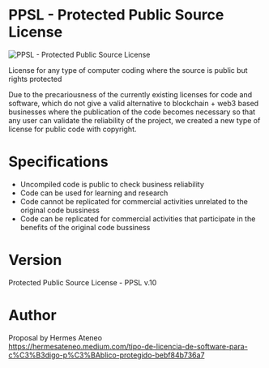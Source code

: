 # PPSL - Protected Public Source License

![PPSL - Protected Public Source License](https://cdn-images-1.medium.com/max/1800/1*zBRx2dEN_GFlKIglEwTl3A.png) 

License for any type of computer coding where the source is public but rights protected

Due to the precariousness of the currently existing licenses for code and software, which do not give a valid alternative to blockchain + web3 based businesses where the publication of the code becomes necessary so that any user can validate the reliability of the project, we created a new type of license for public code with copyright.

# Specifications

- Uncompiled code is public to check business reliability
- Code can be used for learning and research
- Code cannot be replicated for commercial activities unrelated to the original code bussiness
- Code can be replicated for commercial activities that participate in the benefits of the original code bussiness

# Version

Protected Public Source License - PPSL v.10

# Author

Proposal by Hermes Ateneo <br>
https://hermesateneo.medium.com/tipo-de-licencia-de-software-para-c%C3%B3digo-p%C3%BAblico-protegido-bebf84b736a7
